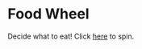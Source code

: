 # Food Wheel

Decide what to eat! Click [here](https://sunnyliyanbo1357.github.io/food-wheel/) to spin.
